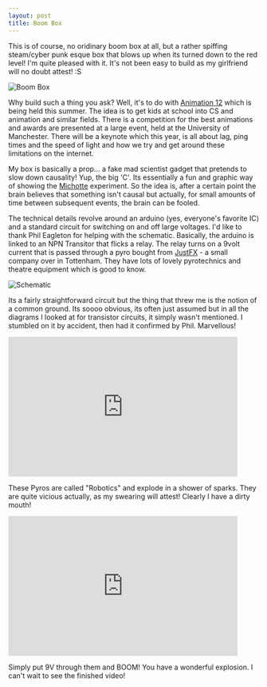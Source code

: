 ```yaml
---
layout: post
title: Boom Box
---
```



This is of course, no oridinary boom box at all, but a rather spiffing steam/cyber punk esque box that blows up when its turned down to the red level! I'm quite pleased with it. It's not been easy to build as my girlfriend will no doubt attest! :S


![Boom Box](http://farm8.staticflickr.com/7193/7076489781_7e40a2017b.jpg)


Why build such a thing you ask? Well, it's to do with [Animation 12](http://animation12.cs.manchester.ac.uk/) which is being held this summer. The idea is to get kids at school into CS and animation and similar fields. There is a competition for the best animations and awards are presented at a large event, held at the University of Manchester. There will be a keynote which this year, is all about lag, ping times and the speed of light and how we try and get around these limitations on the internet.


My box is basically a prop... a fake mad scientist gadget that pretends to slow down causality! Yup, the big 'C'. Its essentially a fun and graphic way of showing the [Michotte](http://en.wikipedia.org/wiki/Albert_Michotte) experiment. So the idea is, after a certain point the brain believes that something isn't causal but actually, for small amounts of time between subsequent events, the brain can be fooled. 


The technical details revolve around an arduino (yes, everyone's favorite IC) and a standard circuit for switching on and off large voltages. I'd like to thank Phil Eagleton for helping with the schematic. Basically, the arduino is linked to an NPN Transitor that flicks a relay. The relay turns on a 9volt current that is passed through a pyro bought from [JustFX](http://www.justfx.co.uk) - a small company over in Tottenham. They have lots of lovely pyrotechnics and theatre equipment which is good to know. 


![Schematic](http://farm8.staticflickr.com/7203/7101949535_6537774da4.jpg)


Its a fairly straightforward circuit but the thing that threw me is the notion of a common ground. Its soooo obvious, its often just assumed but in all the diagrams I looked at for transistor circuits, it simply wasn't mentioned. I stumbled on it by accident, then had it confirmed by Phil. Marvellous!


<iframe width="460" height="280" src="https://www.youtube.com/embed/BwJDT96jdZI" frameborder="0" allowfullscreen></iframe>


These Pyros are called "Robotics" and explode in a shower of sparks. They are quite vicious actually, as my swearing will attest! Clearly I have a dirty mouth! 


<iframe width="460" height="280" src="https://www.youtube.com/embed/NDQyUSc368U" frameborder="0" allowfullscreen></iframe>


Simply put 9V through them and BOOM! You have a wonderful explosion. I can't wait to see the finished video!

